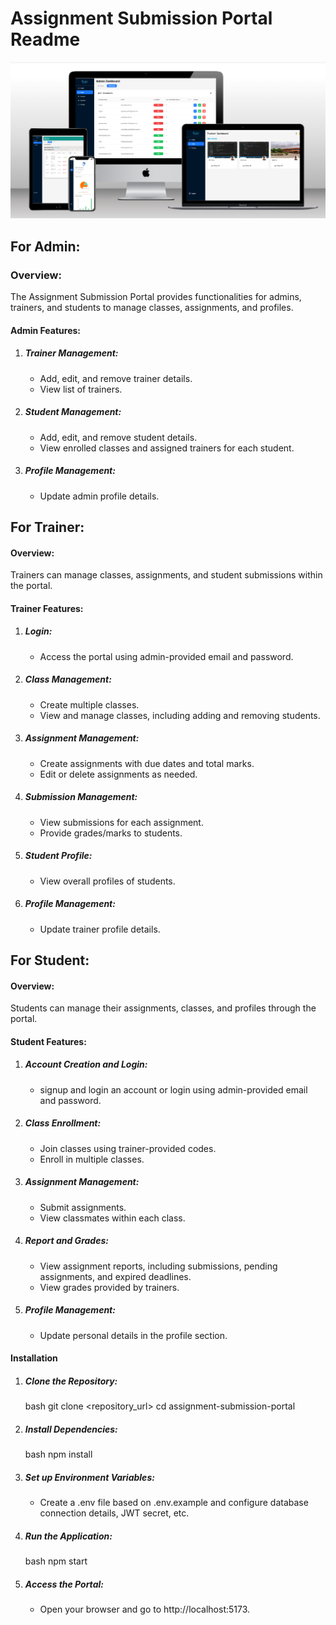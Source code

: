# Assignment Submission Portal Readme

![Demo App](/public/Assignment-Submission-Portal-Mockup.png)

## For Admin:

### Overview:
The Assignment Submission Portal provides functionalities for admins, trainers, and students to manage classes, assignments, and profiles.

#### Admin Features:
1. ##### Trainer Management:
   - Add, edit, and remove trainer details.
   - View list of trainers.

2. ##### Student Management:
   - Add, edit, and remove student details.
   - View enrolled classes and assigned trainers for each student.

3. ##### Profile Management:
   - Update admin profile details.

## For Trainer:

#### Overview:
Trainers can manage classes, assignments, and student submissions within the portal.

#### Trainer Features:
1. ##### Login:
   - Access the portal using admin-provided email and password.

2. ##### Class Management:
   - Create multiple classes.
   - View and manage classes, including adding and removing students.

3. ##### Assignment Management:
   - Create assignments with due dates and total marks.
   - Edit or delete assignments as needed.

4. ##### Submission Management:
   - View submissions for each assignment.
   - Provide grades/marks to students.

5. ##### Student Profile:
   - View overall profiles of students.

6. ##### Profile Management:
   - Update trainer profile details.

## For Student:

#### Overview:
Students can manage their assignments, classes, and profiles through the portal.

#### Student Features:
1. ##### Account Creation and Login:
   - signup and login an account or login using admin-provided email and password.

2. ##### Class Enrollment:
   - Join classes using trainer-provided codes.
   - Enroll in multiple classes.

3. ##### Assignment Management:
   - Submit assignments.
   - View classmates within each class.

4. ##### Report and Grades:
   - View assignment reports, including submissions, pending assignments, and expired deadlines.
   - View grades provided by trainers.

5. ##### Profile Management:
   - Update personal details in the profile section.

#### Installation

1. ##### Clone the Repository:
   bash
   git clone <repository_url>
   cd assignment-submission-portal
   

2. ##### Install Dependencies:
   bash
   npm install
   

3. ##### Set up Environment Variables:
   - Create a .env file based on .env.example and configure database connection details, JWT secret, etc.

4. ##### Run the Application:
   bash
   npm start
   

5. ##### Access the Portal:
   - Open your browser and go to http://localhost:5173.

